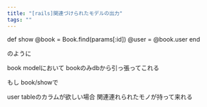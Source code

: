 ```yaml
---
title: "[rails]関連づけられたモデルの出力"
tags: ""
---
```


def show
    @book = Book.find(params[:id])
    @user = @book.user
    end

のように

book modelにおいて
bookのみdbから引っ張ってこれる

もし
book/showで

user tableのカラムが欲しい場合
関連連れられたモノが持って来れる

